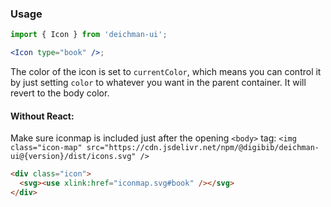 ### Usage

```jsx
import { Icon } from 'deichman-ui';

<Icon type="book" />;
```

The color of the icon is set to `currentColor`, which means you can control it by just setting `color` to whatever you want in the parent container. It will revert to the body color.

#### Without React:

Make sure iconmap is included just after the opening `<body>` tag:
`<img class="icon-map" src="https://cdn.jsdelivr.net/npm/@digibib/deichman-ui@{version}/dist/icons.svg" />`

```html
<div class="icon">
  <svg><use xlink:href="iconmap.svg#book" /></svg>
</div>
```
